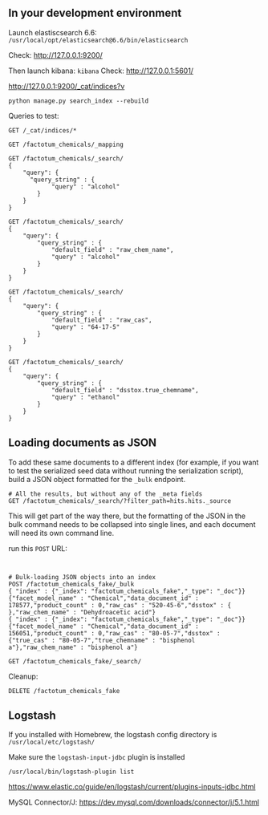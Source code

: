 ## In your development environment

Launch elastiscsearch 6.6:
`/usr/local/opt/elasticsearch@6.6/bin/elasticsearch`

Check:
http://127.0.0.1:9200/

Then launch kibana:
`kibana`
Check:
http://127.0.0.1:5601/

http://127.0.0.1:9200/_cat/indices?v

`python manage.py search_index --rebuild`

Queries to test:

```
GET /_cat/indices/*

GET /factotum_chemicals/_mapping

GET /factotum_chemicals/_search/
{
    "query": {
      "query_string" : {
            "query" : "alcohol" 
        }
    }
}

GET /factotum_chemicals/_search/
{
    "query": {
        "query_string" : {
            "default_field" : "raw_chem_name",
            "query" : "alcohol"
        }
    }
}

GET /factotum_chemicals/_search/
{
    "query": {
        "query_string" : {
            "default_field" : "raw_cas",
            "query" : "64-17-5"
        }
    }
}

GET /factotum_chemicals/_search/
{
    "query": {
        "query_string" : {
            "default_field" : "dsstox.true_chemname",
            "query" : "ethanol"
        }
    }
}

```

## Loading documents as JSON

To add these same documents to a different index (for example, if you want to test the serialized seed data without running the serialization script), build a JSON object formatted for the `_bulk` endpoint. 

```
# All the results, but without any of the _meta fields
GET /factotum_chemicals/_search/?filter_path=hits.hits._source
```
This will get part of the way there, but the formatting of the JSON in the bulk command needs to be collapsed into single lines, and each document will need its own command line.

run this `POST` URL:
```


# Bulk-loading JSON objects into an index
POST /factotum_chemicals_fake/_bulk
{ "index" : {"_index": "factotum_chemicals_fake","_type": "_doc"}}
{"facet_model_name" : "Chemical","data_document_id" : 178577,"product_count" : 0,"raw_cas" : "520-45-6","dsstox" : { },"raw_chem_name" : "Dehydroacetic acid"}
{ "index" : {"_index": "factotum_chemicals_fake","_type": "_doc"}}
{"facet_model_name" : "Chemical","data_document_id" : 156051,"product_count" : 0,"raw_cas" : "80-05-7","dsstox" : {"true_cas" : "80-05-7","true_chemname" : "bisphenol a"},"raw_chem_name" : "bisphenol a"}

GET /factotum_chemicals_fake/_search/
```

Cleanup:

```
DELETE /factotum_chemicals_fake
```

## Logstash

If you installed with Homebrew, the logstash config directory is 
`/usr/local/etc/logstash/`

Make sure the `logstash-input-jdbc` plugin is installed

`/usr/local/bin/logstash-plugin list`

https://www.elastic.co/guide/en/logstash/current/plugins-inputs-jdbc.html

MySQL Connector/J:
https://dev.mysql.com/downloads/connector/j/5.1.html
